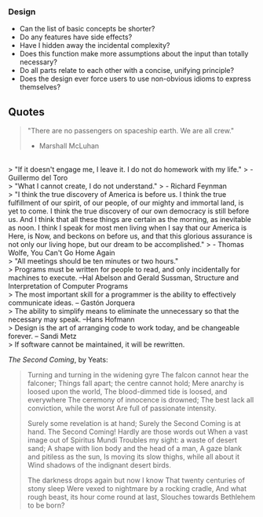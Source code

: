 ### Design

- Can the list of basic concepts be shorter?
- Do any features have side effects?
- Have I hidden away the incidental complexity?
- Does this function make more assumptions about the input than totally necessary?
- Do all parts relate to each other with a concise, unifying principle?
- Does the design ever force users to use non-obvious idioms to express themselves?


## Quotes

> "There are no passengers on spaceship earth. We are all crew."
> - Marshall McLuhan

<br>
> "If it doesn't engage me, I leave it. I do not do homework with my life."
> - Guillermo del Toro

<br>
> "What I cannot create, I do not understand."
> - Richard Feynman

<br>
> "I think the true discovery of America is before us. I think the true fulfillment of our spirit, of our people, of our mighty and immortal land, is yet to come. I think the true discovery of our own democracy is still before us. And I think that all these things are certain as the morning, as inevitable as noon. I think I speak for most men living when I say that our America is Here, is Now, and beckons on before us, and that this glorious assurance is not only our living hope, but our dream to be accomplished."
> - Thomas Wolfe, You Can't Go Home Again

<br>
> "All meetings should be ten minutes or two hours."

<br>
> Programs must be written for people to read, and only incidentally for machines to execute. –Hal Abelson and Gerald Sussman, Structure and Interpretation of Computer Programs

<br>
> The most important skill for a programmer is the ability to effectively communicate ideas. – Gastón Jorquera

<br>
> The ability to simplify means to eliminate the unnecessary so that the necessary may speak. –Hans Hofmann

<br>
> Design is the art of arranging code to work today, and be changeable forever. – Sandi Metz

<br>
> If software cannot be maintained, it will be rewritten.

<br>

_The Second Coming_, by Yeats:


> Turning and turning in the widening gyre
> The falcon cannot hear the falconer;
> Things fall apart; the centre cannot hold;
> Mere anarchy is loosed upon the world,
> The blood-dimmed tide is loosed, and everywhere
> The ceremony of innocence is drowned;
> The best lack all conviction, while the worst
> Are full of passionate intensity.
>
> Surely some revelation is at hand;
> Surely the Second Coming is at hand.
> The Second Coming! Hardly are those words out
> When a vast image out of Spiritus Mundi
> Troubles my sight: a waste of desert sand;
> A shape with lion body and the head of a man,
> A gaze blank and pitiless as the sun,
> Is moving its slow thighs, while all about it
> Wind shadows of the indignant desert birds.
>
> The darkness drops again but now I know
> That twenty centuries of stony sleep
> Were vexed to nightmare by a rocking cradle,
> And what rough beast, its hour come round at last,
> Slouches towards Bethlehem to be born?







